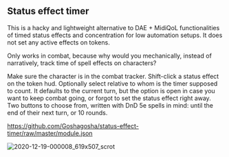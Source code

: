 ## Status effect timer

This is a hacky and lightweight alternative to DAE + MidiQoL functionalities of timed status effects and concentration for low automation setups.
It does not set any active effects on tokens.

Only works in combat, because why would you mechanically, instead of narratively, track time of spell effects on characters?

Make sure the character is in the combat tracker.
Shift-click a status effect on the token hud. Optionally select relative to whom is the timer supposed to count. It defaults to the current turn, but the option is open in case you want to keep combat going, or forgot to set the status effect right away.
Two buttons to choose from, written with DnD 5e spells in mind: until the end of their next turn, or 10 rounds.

https://github.com/Goshagosha/status-effect-timer/raw/master/module.json

![2020-12-19-000008_619x507_scrot](https://user-images.githubusercontent.com/33848913/102669073-e1d5a000-418d-11eb-864b-617bfa0cc49c.png)
